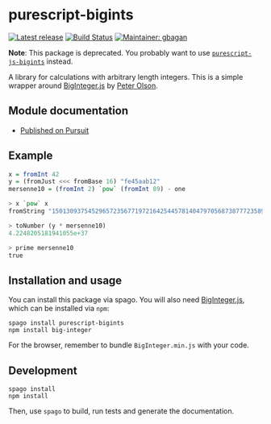 # purescript-bigints

[![Latest release](http://img.shields.io/spago/v/purescript-bigints.svg)](https://github.com/sharkdp/purescript-bigints/releases)
[![Build Status](https://github.com/sharkdp/purescript-bigints/workflows/CI/badge.svg?branch=master)](https://github.com/sharkdp/purescript-bigints/actions?query=workflow%3ACI+branch%3Amaster)
[![Maintainer: gbagan](https://img.shields.io/badge/maintainer-gbagan-teal.svg)](https://github.com/gbagan)

**Note**: This package is deprecated. You probably want to use [`purescript-js-bigints`](https://github.com/purescript-contrib/purescript-js-bigints) instead.

A library for calculations with arbitrary length integers.
This is a simple wrapper around [BigInteger.js](https://github.com/peterolson/BigInteger.js)
by [Peter Olson](https://github.com/peterolson).

## Module documentation

- [Published on Pursuit](http://pursuit.purescript.org/packages/purescript-bigints/)

## Example

```purescript
x = fromInt 42
y = (fromJust <<< fromBase 16) "fe45aab12"
mersenne10 = (fromInt 2) `pow` (fromInt 89) - one

> x `pow` x
fromString "150130937545296572356771972164254457814047970568738777235893533016064"

> toNumber (y * mersenne10)
4.2248205181941055e+37

> prime mersenne10
true
```

## Installation and usage

You can install this package via spago. You will also need [BigInteger.js](https://github.com/peterolson/BigInteger.js), which can be installed via `npm`:

```
spago install purescript-bigints
npm install big-integer
```

For the browser, remember to bundle `BigInteger.min.js` with your code.

## Development

```
spago install
npm install
```

Then, use `spago` to build, run tests and generate the documentation.
